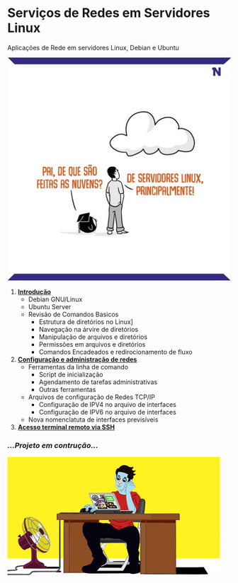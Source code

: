 # Serviços de Redes em Servidores Linux

Aplicações de Rede em servidores Linux, Debian e Ubuntu

![](Itens/Imagens/nuvensdeservidoreslinux.jpg)

1. [**Introdução**](Itens/Introducao.md)  
   - Debian GNU/Linux
   - Ubuntu Server
   - Revisão de Comandos Basicos
      - Estrutura de diretórios no Linux]
      - Navegação na árvire de diretórios
      - Manipulação de arquivos e diretórios
      - Permissões em arquivos e diretórios
      - Comandos Encadeados e redirocionamento de fluxo  
1. [**Configuração e administração de redes**](Itens/EmConstrução.md)
    - Ferramentas da linha de comando
	  - Script de inicialização
	  - Agendamento de tarefas administrativas
	  - Outras ferramentas
    - Arquivos de configuração de Redes TCP/IP
	  - Configuração de IPV4 no arquivo de interfaces
	  - Configuração de IPV6 no arquivo de interfaces
    - Nova nomenclatuta de interfaces previsíveis 
1. [**Acesso terminal remoto via SSH**](Itens/EmConstrução.md)
### _...Projeto em contrução..._
![](Itens/Imagens/nanotrabalhando.gif)

